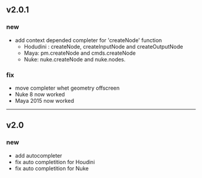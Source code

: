 ## v2.0.1
### new
  - add context depended completer for 'createNode' function
    - Hodudini : createNode, createInputNode and createOutputNode
    - Maya: pm.createNode and cmds.createNode
    - Nuke: nuke.createNode and nuke.nodes.

### fix
  - move completer whet geometry offscreen
  - Nuke 8 now worked
  - Maya 2015 now worked

--------------------------------------------

## v2.0
### new
  - add autocompleter
  - fix auto completition for Houdini
  - fix auto completition for Nuke

